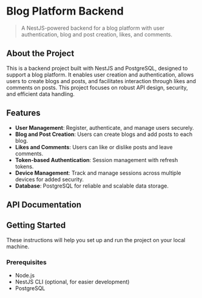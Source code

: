 # Blog Platform Backend
> A NestJS-powered backend for a blog platform with user authentication, blog and post creation, likes, and comments.

## About the Project

This is a backend project built with NestJS and PostgreSQL, designed to support a blog platform. It enables user creation and authentication, allows users to create blogs and posts, and facilitates interaction through likes and comments on posts. This project focuses on robust API design, security, and efficient data handling.

## Features

- **User Management**: Register, authenticate, and manage users securely.
- **Blog and Post Creation**: Users can create blogs and add posts to each blog.
- **Likes and Comments**: Users can like or dislike posts and leave comments.
- **Token-based Authentication**: Session management with refresh tokens.
- **Device Management**: Track and manage sessions across multiple devices for added security.
- **Database**: PostgreSQL for reliable and scalable data storage.

## API Documentation

## Getting Started

These instructions will help you set up and run the project on your local machine.

### Prerequisites

- Node.js
- NestJS CLI (optional, for easier development)
- PostgreSQL
